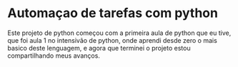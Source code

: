 # Automaçao de tarefas com python
Este projeto de python  começou com a primeira aula de python que eu tive, que foi aula 1 no intensivão de python, onde aprendi desde zero o mais basico deste lenguagem, e agora que terminei o projeto estou compartilhando meus avanços.  
